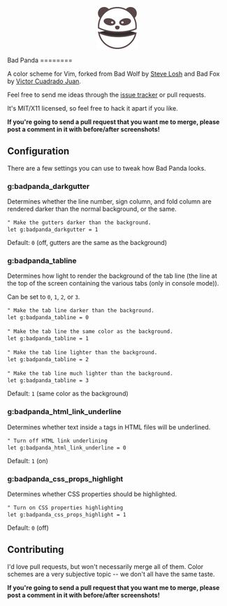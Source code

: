 <p align="center">
  <a href="#">
    <img height="96" width="96" src="https://raw.githubusercontent.com/nooks/badpanda/gh-pages/images/panda.png">
  </a>
</p>
Bad Panda
========

A color scheme for Vim, forked from Bad Wolf by [Steve Losh](http://stevelosh.com/) and Bad Fox by [Victor Cuadrado Juan](http://viccuad.me/).

Feel free to send me ideas through the [issue tracker][] or pull requests.

It's MIT/X11 licensed, so feel free to hack it apart if you like.

**If you're going to send a pull request that you want me to merge, please post
a comment in it with before/after screenshots!**

[issue tracker]: http://github.com/nooks/badpanda/issues

Configuration
-------------

There are a few settings you can use to tweak how Bad Panda looks.

### g:badpanda\_darkgutter

Determines whether the line number, sign column, and fold column are rendered
darker than the normal background, or the same.

    " Make the gutters darker than the background.
    let g:badpanda_darkgutter = 1

Default: `0` (off, gutters are the same as the background)

### g:badpanda\_tabline

Determines how light to render the background of the tab line (the line at the
top of the screen containing the various tabs (only in console mode)).

Can be set to `0`, `1`, `2`, or `3`.

    " Make the tab line darker than the background.
    let g:badpanda_tabline = 0

    " Make the tab line the same color as the background.
    let g:badpanda_tabline = 1

    " Make the tab line lighter than the background.
    let g:badpanda_tabline = 2

    " Make the tab line much lighter than the background.
    let g:badpanda_tabline = 3

Default: `1` (same color as the background)

### g:badpanda\_html\_link\_underline

Determines whether text inside `a` tags in HTML files will be underlined.

    " Turn off HTML link underlining
    let g:badpanda_html_link_underline = 0

Default: `1` (on)

### g:badpanda\_css\_props\_highlight

Determines whether CSS properties should be highlighted.

    " Turn on CSS properties highlighting
    let g:badpanda_css_props_highlight = 1

Default: `0` (off)

Contributing
------------

I'd love pull requests, but won't necessarily merge all of them.  Color schemes
are a very subjective topic -- we don't all have the same taste.

**If you're going to send a pull request that you want me to merge, please post
a comment in it with before/after screenshots!**
